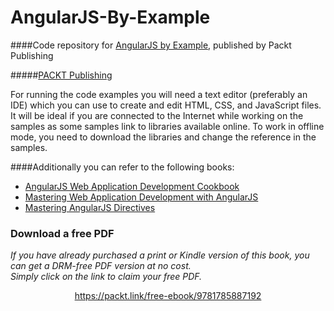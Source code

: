 # AngularJS-By-Example

####Code repository for [AngularJS by Example](https://www.packtpub.com/web-development/angularjs-example?utm_source=github&utm_medium=repository&utm_campaign=9781783553815), published by Packt Publishing


#####[PACKT Publishing](https://www.packtpub.com)

For running the code examples you will need a text editor (preferably an IDE) which you can use to create and edit HTML, CSS, and JavaScript files.
It will be ideal if you are connected to the Internet while working on the samples as some samples link to libraries available online. To work in offline mode, you need to download the libraries and change the reference in the samples.


####Additionally you can refer to the following books:
* [AngularJS Web Application Development Cookbook](https://www.packtpub.com/web-development/angularjs-web-application-development-cookbook?utm_source=github&utm_medium=repository&utm_campaign=9781783283354)
* [Mastering Web Application Development with AngularJS](https://www.packtpub.com/web-development/mastering-web-application-development-angularjs?utm_source=github&utm_medium=repository&utm_campaign=9781782161820)
* [Mastering AngularJS Directives](https://www.packtpub.com/application-development/mastering-angularjs-directives?utm_source=github&utm_medium=repository&utm_campaign=9781783981588)
### Download a free PDF

 <i>If you have already purchased a print or Kindle version of this book, you can get a DRM-free PDF version at no cost.<br>Simply click on the link to claim your free PDF.</i>
<p align="center"> <a href="https://packt.link/free-ebook/9781785887192">https://packt.link/free-ebook/9781785887192 </a> </p>